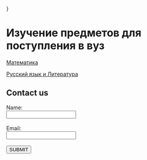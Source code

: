 <html>

<head>
  
<meta charset="utf-8">
  
<title>Русский язык</title>

 }
  
</style>

</head>

<body>
<script>
  var one = "Hello";
  alert(one);
 </script>
  
<h1>Изучение предметов для поступления в вуз</h1>
<div class="lis">
<a href="http://mftna.github.io/math.html">Математика</a>

<p><a href="http://mftna.github.io/russian.html">Русский язык и Литература</a></p>
</div>
<h2>Contact us</h2>
<form>
  Name:<br>
  <input type="text"><br><br>
  Email:<br>
  <input type="text"><br><br>
  <button>SUBMIT</button>
  
  
</form>

</body>

</html>
